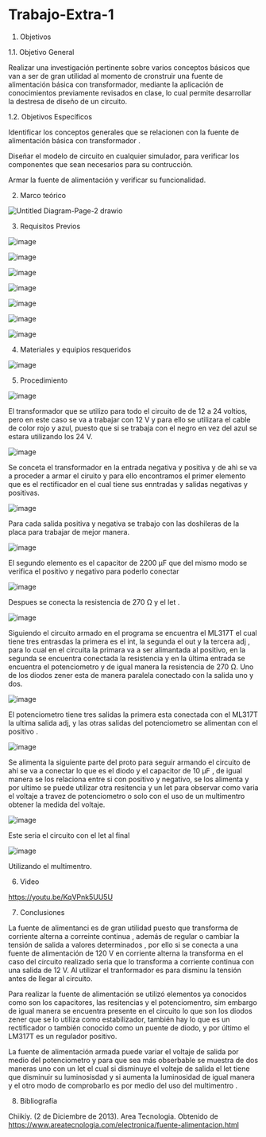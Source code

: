 # Trabajo-Extra-1

1. Objetivos

1.1. Objetivo General 

Realizar una investigación pertinente sobre varios conceptos básicos que van a ser de gran utilidad al momento de cronstruir una fuente de alimentación básica con transformador, mediante la aplicación de conocimientos previamente revisados en clase, lo cual permite desarrollar la destresa de diseño de un circuito. 

1.2. Objetivos Específicos

Identificar los conceptos generales que se relacionen con la fuente de alimentación básica con transformador .

Diseñar el modelo de circuito en cualquier simulador, para verificar  los componentes que sean necesarios para su contrucción. 

Armar la fuente de alimentación y verificar su funcionalidad. 

2. Marco teórico 

![Untitled Diagram-Page-2 drawio](https://user-images.githubusercontent.com/94153604/155932296-70c500e7-039b-4157-94aa-3147bb267929.png)

3. Requisitos Previos 

![image](https://user-images.githubusercontent.com/94153604/155932430-4c9c00eb-69d5-48e4-a79f-a32299ba697b.png)

![image](https://user-images.githubusercontent.com/94153604/155932503-b9f7a365-1d2d-474d-bdaf-2d81384f98d8.png)

![image](https://user-images.githubusercontent.com/94153604/156412332-f1adc4a6-046b-4db6-bd87-d052db550a83.png)

![image](https://user-images.githubusercontent.com/94153604/156412476-74b2e44d-1d60-43db-b857-fbefd719780f.png)

![image](https://user-images.githubusercontent.com/94153604/156412579-91bb3cfa-bc6d-457d-a64a-769d5a4878c9.png)

![image](https://user-images.githubusercontent.com/94153604/156412716-45406ee0-f4db-44cc-b51d-022d84fe846e.png)

![image](https://user-images.githubusercontent.com/94153604/156506961-dab5f0d8-4178-4ea0-88f1-d69a04f7d1e9.png)

4. Materiales y equipios resqueridos 

![image](https://user-images.githubusercontent.com/94153604/156411226-b89a8e0f-36ce-4cd1-b2ff-724874b24313.png)

5. Procedimiento 

![image](https://user-images.githubusercontent.com/94153604/156503604-07965193-e059-4609-b88b-75e06d6fa23a.png)

El transformador que se utilizo para todo el circuito de de 12 a 24 voltios, pero en este caso se va a trabajar con 12 V y para ello se utilizara el cable de color rojo y azul, puesto que si se trabaja con el negro en vez del azul se estara utilizando los 24 V. 

![image](https://user-images.githubusercontent.com/94153604/156503784-dfa73c1e-d7f5-41dc-a6fd-9f9cffd8760a.png)

Se conceta el transformador en la entrada negativa y positiva y de ahì se va a proceder a armar el ciruito y para ello encontramos el primer elemento que es el rectificador en el cual tiene sus enntradas y salidas negativas y positivas. 

![image](https://user-images.githubusercontent.com/94153604/156503979-868e52fa-5261-4b92-82c4-2749d373dadb.png)

Para cada salida positiva y negativa se trabajo con las doshileras de la placa para trabajar de mejor manera.

![image](https://user-images.githubusercontent.com/94153604/156504085-0f503dfd-3293-45ed-b28d-81fc8722264c.png)

El segundo elemento es el capacitor de 2200 μF  que del mismo modo se verifica el positivo y negativo para poderlo conectar 

![image](https://user-images.githubusercontent.com/94153604/156504615-90a5e639-96b5-4f1d-9adb-03a2aedaefb4.png)

Despues se conecta la resistencia de 270 Ω y el let . 

![image](https://user-images.githubusercontent.com/94153604/156504919-fad8ecae-efb9-472e-b0a6-71ff8ed12ca8.png)

Siguiendo el circuito armado en el programa se encuentra el ML317T el cual tiene tres entrasdas la primera es el int, la segunda el out y la tercera adj , para lo cual en el circuita la primara va a ser alimantada al positivo, en la segunda se encuentra conectada la resistencia y en la última entrada se encuentra el potenciometro y de igual manera la resistencia de 270 Ω. Uno de los diodos zener esta de manera paralela conectado con la salida uno y dos. 

![image](https://user-images.githubusercontent.com/94153604/156505708-c92d0f26-a4a8-49b2-86b9-e8cc0364b6e6.png)

El potenciometro tiene tres salidas la primera esta conectada con el ML317T la ultima salida adj, y las otras salidas del potenciometro se alimentan con el positivo . 

![image](https://user-images.githubusercontent.com/94153604/156506015-6d91ce68-5668-49f8-ab1d-09c300ecbd00.png)

Se alimenta la siguiente parte del proto para seguir armando el circuito de ahí se va a conectar lo que es el diodo y el capacitor de 10 µF , de igual manera se los relaciona entre si con positivo y negativo, se los alimenta y por ultimo se puede utilizar otra resitencia y un let para observar como varia el voltaje a travez de potenciometro o solo con el uso de un multimentro obtener la medida del voltaje. 

![image](https://user-images.githubusercontent.com/94153604/156506703-6210491a-193d-464b-a87c-467849a2895a.png)

Este seria el circuito con el let al final 

![image](https://user-images.githubusercontent.com/94153604/156506812-d7a14633-eb1d-4800-992b-4fd1bef78693.png)

Utilizando el multimentro.

6. Video 

https://youtu.be/KqVPnk5UU5U

7. Conclusiones 

La fuente de alimentanci es de gran utilidad puesto que transforma de corriente alterna a correinte continua , además de regular o cambiar la tensión de salida a valores determinados , por ello si se conecta a una fuente de alimentación de 120 V  en corriente alterna la transforma en el caso del circuito realizado seria que lo transforma a corriente continua con una salida de 12 V. Al utilizar el tranformador es para disminu la tensión antes de llegar al circuito. 

Para realizar la fuente de alimentación se utilizó elementos ya conocidos como son los capacitores, las resitencias y el potenciomentro, sim embargo de igual manera se encuentra presente en el circuito lo que son los diodos zener que se lo utiliza como estabilizador, también hay lo que es un rectificador o también conocido como un puente de diodo, y por último el LM317T es un regulador positivo. 

La fuente de alimentación armada puede variar el voltaje de salida por medio del potenciometro y para que sea más obserbable  se muestra de dos maneras uno con un let el cual si disminuye el volteje de salida el let tiene que disminuir su luminosisdad y si aumenta la luminosidad de igual manera y el otro modo de comprobarlo es por medio del uso del multimentro . 

8. Bibliografía

Chiikiy. (2 de Diciembre de 2013). Area Tecnologia. Obtenido de https://www.areatecnologia.com/electronica/fuente-alimentacion.html

